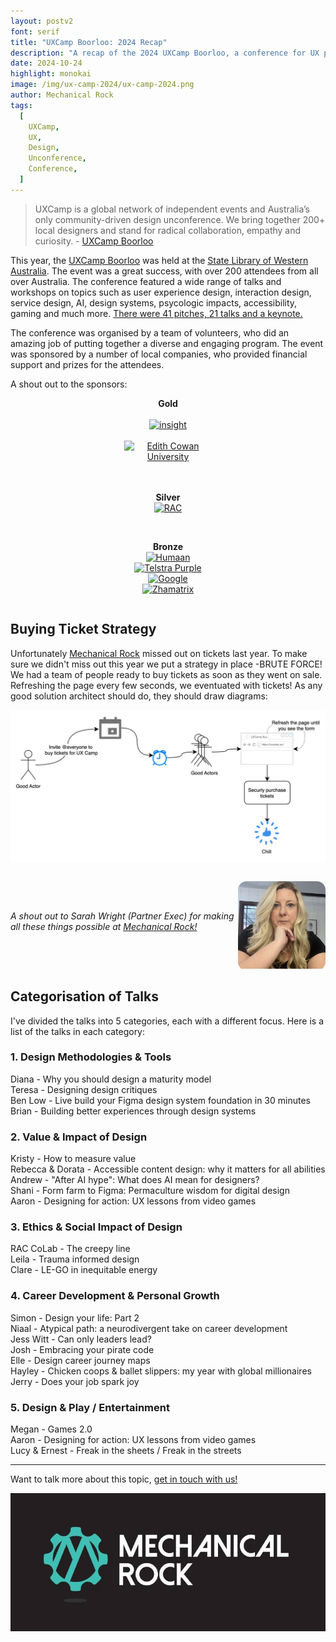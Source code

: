 ```yaml
---
layout: postv2
font: serif
title: "UXCamp Boorloo: 2024 Recap"
description: "A recap of the 2024 UXCamp Boorloo, a conference for UX professionals"
date: 2024-10-24
highlight: monokai
image: /img/ux-camp-2024/ux-camp-2024.png
author: Mechanical Rock
tags:
  [
    UXCamp,
    UX,
    Design,
    Unconference,
    Conference,
  ]
---
```



> UXCamp is a global network of independent events and Australia’s only community-driven design unconference. We bring together 200+ local designers and stand for radical collaboration, empathy and curiosity. - [UXCamp Boorloo](https://uxcamp.au/)

This year, the [UXCamp Boorloo](https://uxcamp.au/) was held at the [State Library of Western Australia](https://slwa.wa.gov.au/). The event was a great success, with over 200 attendees from all over Australia. The conference featured a wide range of talks and workshops on topics such as user experience design, interaction design, service design, AI, design systems, psycologic impacts, accessibility, gaming and much more. [There were 41 pitches, 21 talks and a keynote.](https://uxcamp.au/agenda/)

The conference was organised by a team of volunteers, who did an amazing job of putting together a diverse and engaging program. The event was sponsored by a number of local companies, who provided financial support and prizes for the attendees. 

A shout out to the sponsors:

<center style="max-width:10em;display:flex;flex-direction:column;justify-content:center;align-items:center;margin:0 auto;">
  <b>Gold</b><br />
  <a href="https://au.insight.com/en_AU/home.html"><img alt="insight" src="/img/ux-camp-2024/insight.avif"/></a><br />
  <a href="https://www.ecu.edu.au/"><img alt="Edith Cowan University" src="/img/ux-camp-2024/ecu.avif"/></a><br />

  <br /><b>Silver</b><br />
  <a href="https://www.rac.com.au/"><img alt="RAC" src="/img/ux-camp-2024/rac.avif"/></a><br />

  <br /><b>Bronze</b><br />
  <a href="https://www.humaan.com/"><img alt="Humaan" src="/img/ux-camp-2024/humaan.avif"/></a><br />
  <a href="https://purple.telstra.com/"><img alt="Telstra Purple" src="/img/ux-camp-2024/telstrapurple.avif"/></a><br />
  <a href="https://about.google/google-in-australia/"><img alt="Google" src="/img/ux-camp-2024/google.avif"/></a><br />
  <a href="https://zhamatix.com/"><img alt="Zhamatrix" src="/img/ux-camp-2024/zhamatix.avif"/></a><br />
</center>

## Buying Ticket Strategy

Unfortunately [Mechanical Rock](https://www.mechanicalrock.io/) missed out on tickets last year. To make sure we didn't miss out this year we put a strategy in place -BRUTE FORCE! We had a team of people ready to buy tickets as soon as they went on sale. Refreshing the page every few seconds, we eventuated with tickets! As any good solution architect should do, they should draw diagrams:

![Buying Ticket Strategy](/img/ux-camp-2024/buying-ticket-strategy.png)

<div style="display:flex;flex-direction:row;align-items:center;">
  <p><em>A shout out to Sarah Wright (Partner Exec) for making all these things possible at <a href="https://www.mechanicalrock.io/">Mechanical Rock!</a></em></p>
  <div style="margin-top:1em;max-width:10em;margin-left:auto;margin-right:auto;border-radius:1em;overflow:hidden;">
    <img alt="Sarah Wright, Mechanical Rock's Partner Exec" src="/img/ux-camp-2024/sarah-wright.png" />
  </div>
</div>


## Categorisation of Talks

I've divided the talks into 5 categories, each with a different focus. Here is a list of the talks in each category:

### 1. Design Methodologies & Tools
Diana - Why you should design a maturity model<br />
Teresa - Designing design critiques<br />
Ben Low - Live build your Figma design system foundation in 30 minutes<br />
Brian - Building better experiences through design systems<br />

### 2. Value & Impact of Design
Kristy - How to measure value<br />
Rebecca & Dorata - Accessible content design: why it matters for all abilities<br />
Andrew - "After AI hype": What does AI mean for designers?<br />
Shani - Form farm to Figma: Permaculture wisdom for digital design<br />
Aaron - Designing for action: UX lessons from video games<br />

### 3. Ethics & Social Impact of Design
RAC CoLab - The creepy line<br />
Leila - Trauma informed design<br />
Clare - LE-GO in inequitable energy<br />

### 4. Career Development & Personal Growth
Simon - Design your life: Part 2<br />
Niaal - Atypical path: a neurodivergent take on career development<br />
Jess Witt - Can only leaders lead?<br />
Josh - Embracing your pirate code<br />
Elle - Design career journey maps<br />
Hayley - Chicken coops & ballet slippers: my year with global millionaires<br />
Jerry - Does your job spark joy<br />

### 5. Design & Play / Entertainment
Megan - Games 2.0<br />
Aaron - Designing for action: UX lessons from video games<br />
Lucy & Ernest - Freak in the sheets / Freak in the streets<br />


---

Want to talk more about this topic, [get in touch with us!](https://www.mechanicalrock.io/lets-get-started)

![Mechanical Rock Logo](/img/mr-logo-dark-landscape.jpg)
